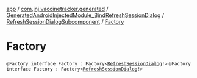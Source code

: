 [app](../../../index.md) / [com.jnj.vaccinetracker.generated](../../index.md) / [GeneratedAndroidInjectedModule_BindRefreshSessionDialog](../index.md) / [RefreshSessionDialogSubcomponent](index.md) / [Factory](./-factory.md)

# Factory

`@Factory interface Factory : Factory<`[`RefreshSessionDialog`](../../../com.jnj.vaccinetracker.login/-refresh-session-dialog/index.md)`!>`
`@Factory interface Factory : Factory<`[`RefreshSessionDialog`](../../../com.jnj.vaccinetracker.login/-refresh-session-dialog/index.md)`!>`